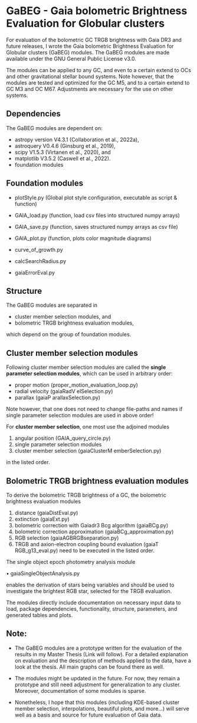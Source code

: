# GaBEG - Gaia bolometric Brightness Evaluation for Globular clusters 

For evaluation of the bolometric GC TRGB brightness with Gaia DR3 and future releases, I
wrote the Gaia bolometric Brightness Evaluation for Globular clusters (GaBEG) modules.
The GaBEG modules are made available under the GNU General Public License v3.0. 

The modules can be applied to any GC, and even to a
certain extend to OCs and other gravitational stellar bound systems. Note however, that the
modules are tested and optimized for the GC M5, and to a certain extend to GC M3 and OC
M67. Adjustments are necessary for the use on other systems. 

## Dependencies
The GaBEG modules are dependent on: 
-  astropy version V4.3.1 (Collaboration et al., 2022a), 
-  astroquery V0.4.6 (Ginsburg et al., 2019), 
-  scipy V1.5.3 (Virtanen et al., 2020), and
-  matplotlib V3.5.2 (Caswell et al., 2022).
-  foundation modules

## Foundation modules

-   plotStyle.py (Global plot style configuration, executable as script & function)
-   GAIA_load.py (function, load csv files into structured numpy arrays)
-   GAIA_save.py (function, saves structured numpy arrays as csv file)
-   GAIA_plot.py (function, plots color magnitude diagrams)

-   curve_of_growth.py
-   calcSearchRadius.py 
-   gaiaErrorEval.py


## Structure
The GaBEG modules are separated in 

-  cluster member selection modules, and 
-  bolometric TRGB brightness evaluation modules, 

which depend on the group of foundation modules.


## Cluster member selection modules
Following cluster member selection modules are called the **single parameter selection
modules**, which can be used in arbitrary order:

-  proper motion    (proper_motion_evaluation_loop.py)
-  radial velocity  (gaiaRadV elSelection.py)
-  parallax         (gaiaP arallaxSelection.py)

Note however, that one does not need to change file-paths and names if single parameter selection modules are used in above order!

For **cluster member selection**, one most use the adjoined modules

1) angular position (GAIA_query_circle.py)
2) single parameter selection modules
3) cluster member selection (gaiaClusterM emberSelection.py)

in the listed order.



## Bolometric TRGB brightness evaluation modules
To derive the bolometric TRGB brightness of a GC, the bolometric brightness evaluation modules

1) distance (gaiaDistEval.py)
2) extinction (gaiaExt.py)
3) bolometric correction with Gaiadr3 Bcg algorithm (gaiaBCg.py)
4) bolometric correction approximation (gaiaBCg_approximation.py)
5) RGB selection (gaiaAGBRGBseparation.py)
6) TRGB and axion-electron coupling bound evaluation (gaiaT RGB_g13_eval.py)
need to be executed in the listed order. 

The single object epoch photometry analysis module

• gaiaSingleObjectAnalysis.py 

enables the derivation of stars being variables and should be used to investigate the brightest RGB star, selected for the TRGB evaluation. 


The modules directly include documentation on necessary input data to load, package
dependencies, functionality, structure, parameters, and generated tables and plots.




## Note: 

-  The GaBEG modules are a prototype written for the evaluation of the results in my Master Thesis (Link will follow). For a detailed explanation on evaluation and the description of methods applied to the data, have a look at the thesis. All main graphs can be found there as well. 

-  The modules might be updated in the future. For now, they remain a prototype and still need adjustment for generalization to any cluster. Moreover, documentation of some modules is sparse.
-  Nonetheless, I hope that this modules (including KDE-based cluster member selection, interpolations, beautiful plots, and more...) will serve well as a basis and source for future evaluation of Gaia data. 
